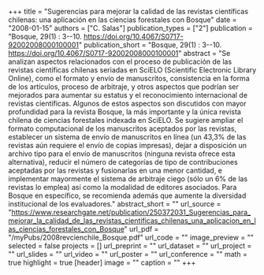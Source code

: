 +++
title = "Sugerencias para mejorar la calidad de las revistas científicas chilenas: una aplicación en las ciencias forestales con Bosque"
date = "2008-01-15"
authors = ["C. Salas"]
publication_types = ["2"]
publication = "Bosque, 29(1) : 3--10. https://doi.org/10.4067/S0717-92002008000100001"
publication_short = "Bosque, 29(1) : 3--10. https://doi.org/10.4067/S0717-92002008000100001"
abstract = "Se analizan aspectos relacionados con el proceso de publicación de las revistas científicas chilenas seriadas en SciELO (Scientific Electronic Library Online), como el formato y envío de manuscritos, consistencia en la forma de los artículos, proceso de arbitraje, y otros aspectos que podrían ser mejorados para aumentar su estatus y el reconocimiento internacional de revistas científicas. Algunos de estos aspectos son discutidos con mayor profundidad para la revista Bosque, la más importante y la única revista chilena de ciencias forestales indexada en SciELO. Se sugiere ampliar el formato computacional de los manuscritos aceptados por las revistas, establecer un sistema de envío de manuscritos en línea (un 43,3% de las revistas aún requiere el envío de copias impresas), dejar a disposición un archivo tipo para el envío de manuscritos (ninguna revista ofrece esta alternativa), reducir el número de categorías de tipo de contribuciones aceptadas por las revistas y fusionarlas en una menor cantidad, e implementar mayormente el sistema de arbitraje ciego (sólo un 6% de las revistas lo emplea) así como la modalidad de editores asociados. Para Bosque en específico, se recomienda además que aumente la diversidad institucional de los evaluadores."
abstract_short = ""
url_source = "https://www.researchgate.net/publication/250372031_Sugerencias_para_mejorar_la_calidad_de_las_revistas_cientificas_chilenas_una_aplicacion_en_las_ciencias_forestales_con_Bosque"
url_pdf = "/myPubs/2008revcienchile_Bosque.pdf"
url_code = ""
image_preview = ""
selected = false
projects = []
url_preprint = ""
url_dataset = ""
url_project = ""
url_slides = ""
url_video = ""
url_poster = ""
url_conference = ""
math = true
highlight = true
[header]
image = ""
caption = ""
+++
